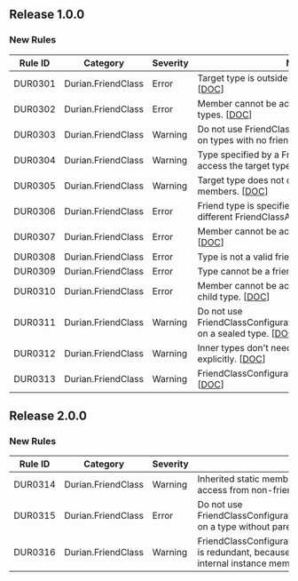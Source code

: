 ﻿## Release 1.0.0

### New Rules
Rule ID | Category | Severity | Notes
--------|----------|----------|-----------------------------------------
DUR0301 | Durian.FriendClass | Error | Target type is outside of the current assembly. [[DOC](https://github.com/piotrstenke/Durian/tree/master/docs/FriendClass/DUR0301.md)]
DUR0302 | Durian.FriendClass | Error | Member cannot be accessed outside of friend types. [[DOC](https://github.com/piotrstenke/Durian/tree/master/docs/FriendClass/DUR0302.md)]
DUR0303 | Durian.FriendClass | Warning | Do not use FriendClassConfigurationAttribute on types with no friend specified. [[DOC](https://github.com/piotrstenke/Durian/tree/master/docs/FriendClass/DUR0303.md)]
DUR0304 | Durian.FriendClass | Warning | Type specified by a FriendClassAttribute cannot access the target type. [[DOC](https://github.com/piotrstenke/Durian/tree/master/docs/FriendClass/DUR0304.md)]
DUR0305 | Durian.FriendClass | Warning | Target type does not declare any 'internal' members. [[DOC](https://github.com/piotrstenke/Durian/tree/master/docs/FriendClass/DUR0305.md)]
DUR0306 | Durian.FriendClass | Error | Friend type is specified multiple times by two different FriendClassAttributes. [[DOC](https://github.com/piotrstenke/Durian/tree/master/docs/FriendClass/DUR0306.md)]
DUR0307 | Durian.FriendClass | Error | Member cannot be accessed by a child type. [[DOC](https://github.com/piotrstenke/Durian/tree/master/docs/FriendClass/DUR0307.md)]
DUR0308 | Durian.FriendClass | Error | Type is not a valid friend type. [[DOC](https://github.com/piotrstenke/Durian/tree/master/docs/FriendClass/DUR0308.md)]
DUR0309 | Durian.FriendClass | Error | Type cannot be a friend of itself. [[DOC](https://github.com/piotrstenke/Durian/tree/master/docs/FriendClass/DUR0309.md)]
DUR0310 | Durian.FriendClass | Error | Member cannot be accessed by friend type's child type. [[DOC](https://github.com/piotrstenke/Durian/tree/master/docs/FriendClass/DUR0310.md)]
DUR0311 | Durian.FriendClass | Warning | Do not use FriendClassConfigurationAttribute.AllowChildren on a sealed type. [[DOC](https://github.com/piotrstenke/Durian/tree/master/docs/FriendClass/DUR0311.md)]
DUR0312 | Durian.FriendClass | Warning | Inner types don't need to be specified as friends explicitly. [[DOC](https://github.com/piotrstenke/Durian/tree/master/docs/FriendClass/DUR0312.md)]
DUR0313 | Durian.FriendClass | Warning | FriendClassConfigurationAttribute is redundant. [[DOC](https://github.com/piotrstenke/Durian/tree/master/docs/FriendClass/DUR0313.md)]

## Release 2.0.0

### New Rules

Rule ID | Category | Severity | Notes
--------|----------|----------|-----------------------------------------
DUR0314 | Durian.FriendClass | Warning | Inherited static members are not protected against access from non-friend types. [[DOC](https://github.com/piotrstenke/Durian/tree/master/docs/FriendClass/DUR0314.md)]
DUR0315| Durian.FriendClass | Error | Do not use FriendClassConfigurationAttribute.IncludeInherited on a type without parent type. [[DOC](https://github.com/piotrstenke/Durian/tree/master/docs/FriendClass/DUR0315.md)]
DUR0316| Durian.FriendClass | Warning | FriendClassConfigurationAttribute.IncludeInherited is redundant, because base type does not provide internal instance members. [[DOC](https://github.com/piotrstenke/Durian/tree/master/docs/FriendClass/DUR0315.md)]